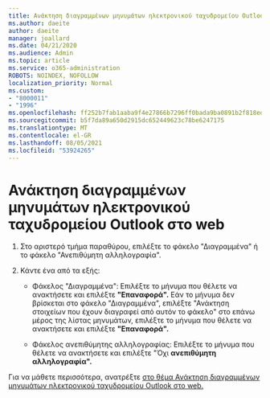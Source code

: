 ```yaml
---
title: Ανάκτηση διαγραμμένων μηνυμάτων ηλεκτρονικού ταχυδρομείου Outlook στο web
ms.author: daeite
author: daeite
manager: joallard
ms.date: 04/21/2020
ms.audience: Admin
ms.topic: article
ms.service: o365-administration
ROBOTS: NOINDEX, NOFOLLOW
localization_priority: Normal
ms.custom:
- "8000011"
- "1996"
ms.openlocfilehash: ff252b7fab1aaba9f4e27866b7296ff0bada9ba0891b2f818eda4b7e7a3a3c31
ms.sourcegitcommit: b5f7da89a650d2915dc652449623c78be6247175
ms.translationtype: MT
ms.contentlocale: el-GR
ms.lasthandoff: 08/05/2021
ms.locfileid: "53924265"
---
```

# <a name="recover-deleted-email-in-outlook-on-the-web"></a>Ανάκτηση διαγραμμένων μηνυμάτων ηλεκτρονικού ταχυδρομείου Outlook στο web

1. Στο αριστερό τμήμα παραθύρου, επιλέξτε το φάκελο "Διαγραμμένα" ή το φάκελο "Ανεπιθύμητη αλληλογραφία".

2. Κάντε ένα από τα εξής:

    - Φάκελος "Διαγραμμένα": Επιλέξτε το μήνυμα που θέλετε να ανακτήσετε και επιλέξτε **"Επαναφορά".** Εάν το μήνυμα δεν βρίσκεται στο φάκελο  "Διαγραμμένα", επιλέξτε "Ανάκτηση στοιχείων που έχουν διαγραφεί από αυτόν το φάκελο" στο επάνω μέρος της λίστας μηνυμάτων, επιλέξτε το μήνυμα που θέλετε να ανακτήσετε και επιλέξτε **"Επαναφορά".**

    - Φάκελος ανεπιθύμητης αλληλογραφίας: Επιλέξτε το μήνυμα που θέλετε να ανακτήσετε και επιλέξτε "Όχι **ανεπιθύμητη αλληλογραφία".**

Για να μάθετε περισσότερα, ανατρέξτε [στο θέμα Ανάκτηση διαγραμμένων μηνυμάτων ηλεκτρονικού ταχυδρομείου Outlook στο web.](https://support.office.com/article/a8ca78ac-4721-4066-95dd-571842e9fb11)
